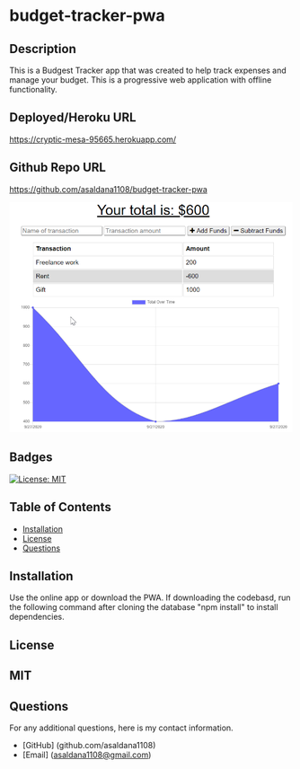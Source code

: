 # budget-tracker-pwa


## Description 
This is a Budgest Tracker app that was created to help track expenses and manage your budget. This is a progressive web application with offline functionality. 

## Deployed/Heroku URL
https://cryptic-mesa-95665.herokuapp.com/

## Github Repo URL
https://github.com/asaldana1108/budget-tracker-pwa

![](budget-tracker-screenshot.png)

## Badges
[![License: MIT](https://img.shields.io/badge/License-MIT-yellow.svg)](https://opensource.org/licenses/MIT)

## Table of Contents

* [Installation](#installation)
* [License](#license)
* [Questions](#questions)


## Installation
Use the online app or download the PWA. 
If downloading the codebasd, run the following command after cloning the database "npm install" to install dependencies.

## License
MIT
---

## Questions
For any additional questions, here is my contact information. 
* [GitHub] (github.com/asaldana1108)
* [Email] (asaldana1108@gmail.com)